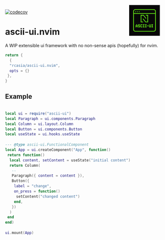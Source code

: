 <img align="right" width="100px" src="./logo.png" alt="Ascii-UI Logo" />

[![codecov](https://codecov.io/gh/rcasia/ascii-ui.nvim/graph/badge.svg?token=J5ISORZOQF)](https://codecov.io/gh/rcasia/ascii-ui.nvim)

# ascii-ui.nvim

A WIP extensible ui framework with no non-sense apis (hopefully) for nvim.

```lua
return {
  { 
  "rcasia/ascii-ui.nvim", 
  opts = {}
 },
}
```

## Example

```lua

local ui = require("ascii-ui")
local Paragraph = ui.components.Paragraph
local Column = ui.layout.Column
local Button = ui.components.Button
local useState = ui.hooks.useState

--- @type ascii-ui.FunctionalComponent
local App = ui.createComponent("App", function()
 return function()
  local content, setContent = useState("initial content")
  return Column(
   --
   Paragraph({ content = content }),
   Button({
    label = "change",
    on_press = function()
     setContent("changed content")
    end,
   })
  )
 end
end)

ui.mount(App)

```
